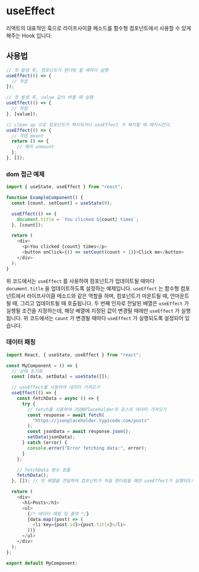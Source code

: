 # useEffect

리액트의 대표적인 훅으로 라이프사이클 메소드를 함수형 컴포넌트에서 사용할 수 있게 해주는 Hook 입니다.

## 사용법

```jsx
// 첫 발생 후, 컴포넌트가 렌더링 될 때마다 실행
useEffect(() => {
  // 작업
});

// 첫 발생 후, value 값이 바뀔 때 실행
useEffect(() => {
  // 작업
}, [value]);

// clean up 으로 컴포넌트가 해지되거나 useEffect 가 해지될 때 해지시킨다.
useEffect(() => {
  // 작업 mount
  return () => {
    // 해지 unmount
  };
}, []);
```

### dom 접근 예제

```js
import { useState, useEffect } from "react";

function ExampleComponent() {
  const [count, setCount] = useState(0);

  useEffect(() => {
    document.title = `You clicked ${count} times`;
  }, [count]);

  return (
    <div>
      <p>You clicked {count} times</p>
      <button onClick={() => setCount(count + 1)}>Click me</button>
    </div>
  );
}
```

위 코드에서는 `useEffect` 를 사용하여 컴포넌트가 업데이트될 때마다 `document.title` 을 업데이트하도록 설정하는 예제입니다. `useEffect` 는 함수형 컴포넌트에서 라이프사이클 메소드와 같은 역할을 하며, 컴포넌트가 마운트될 때, 언마운트될 때, 그리고 업데이트될 때 호출됩니다. 두 번째 인자로 전달된 배열은 `useEffect` 가 실행될 조건을 지정하는데, 해당 배열에 지정된 값이 변경될 때에만 `useEffect` 가 실행됩니다. 위 코드에서는 `count` 가 변경될 때마다 `useEffect` 가 실행되도록 설정되어 있습니다.

### 데이터 패칭

```js
import React, { useState, useEffect } from "react";

const MyComponent = () => {
  // 상태 초기화
  const [data, setData] = useState([]);

  // useEffect를 사용하여 데이터 가져오기
  useEffect(() => {
    const fetchData = async () => {
      try {
        // fetch를 사용하여 JSONPlaceholder의 포스트 데이터 가져오기
        const response = await fetch(
          "https://jsonplaceholder.typicode.com/posts"
        );
        const jsonData = await response.json();
        setData(jsonData);
      } catch (error) {
        console.error("Error fetching data:", error);
      }
    };

    // fetchData 함수 호출
    fetchData();
  }, []); // 빈 배열을 전달하여 컴포넌트가 처음 렌더링될 때만 useEffect가 실행되도록 함

  return (
    <div>
      <h1>Posts</h1>
      <ul>
        {/* 데이터 매핑 및 출력 */}
        {data.map((post) => (
          <li key={post.id}>{post.title}</li>
        ))}
      </ul>
    </div>
  );
};

export default MyComponent;
```
